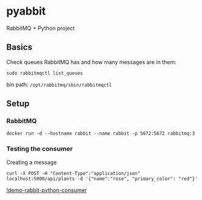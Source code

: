 # pyabbit
RabbitMQ + Python project

## Basics

Check queues RabbitMQ has and how many messages are in them:

``sudo rabbitmqctl list_queues``

bin path: ``/opt/rabbitmq/sbin/rabbitmqctl``

## Setup

### RabbitMQ

``docker run -d --hostname rabbit --name rabbit -p 5672:5672 rabbitmq:3``

### Testing the consumer

Creating a message

``curl -X POST -H "Content-Type":"application/json" localhost:5000/api/plants -d '{"name":"rose", "primary_color": "red"}'``

[!demo-rabbit-python-consumer](/images/demo-rabbit-python.png)
